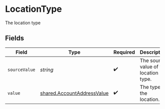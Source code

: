 # LocationType

The location type


## Fields

| Field                                                                           | Type                                                                            | Required                                                                        | Description                                                                     | Example                                                                         |
| ------------------------------------------------------------------------------- | ------------------------------------------------------------------------------- | ------------------------------------------------------------------------------- | ------------------------------------------------------------------------------- | ------------------------------------------------------------------------------- |
| `sourceValue`                                                                   | *string*                                                                        | :heavy_check_mark:                                                              | The source value of the location type.                                          | Home                                                                            |
| `value`                                                                         | [shared.AccountAddressValue](../../../sdk/models/shared/accountaddressvalue.md) | :heavy_check_mark:                                                              | The type of the location.                                                       | home                                                                            |